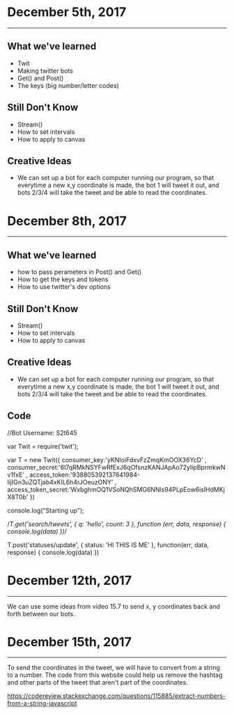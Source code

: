 # December 5th, 2017
---------------------------------------------------------------------------------------------------------------------------------------------
## What we've learned
- Twit
- Making twitter bots
- Get() and Post()
- The keys (big number/letter codes)

## Still Don't Know
- Stream()
- How to set intervals
- How to apply to canvas

## Creative Ideas
- We can set up a bot for each computer running our program, so that everytime a new x,y coordinate is made, the bot 1 will tweet it out, and bots 2/3/4 will take the tweet and be able to read the coordinates.

# December 8th, 2017
---------------------------------------------------------------------------------------------------------------------------------------------
## What we've learned
- how to pass perameters in Post() and Get() 
- How to get the keys and tokens
- How to use twitter's dev options

## Still Don't Know
- Stream()
- How to set intervals
- How to apply to canvas

## Creative Ideas
- We can set up a bot for each computer running our program, so that everytime a new x,y coordinate is made, the bot 1 will tweet it out, and bots 2/3/4 will take the tweet and be able to read the coordinates.

## Code
//Bot Username: S2t645

var Twit = require('twit');

var T = new Twit({
	consumer_key:'yKNIoiFdxvFzZmqKmOOX36YcD'
, consumer_secret:'6l7qRMkNSYFwRfExJ6qOfsnzKANJApAo72yIipBprmkwNv1fxE'
, access_token:'938805392137641984-lijIGn3uZQTjab4xKIL6h4rJOeuzONY'
, access_token_secret:'WxbghmOQ1VSoNQhSMG6NNls94PLpEow6islHdMKjX8T0b'
})

console.log("Starting up");

/*T.get('search/tweets', { q: 'hello', count: 3 },  function (err, data, response) {
  console.log(data)
})*/

T.post('statuses/update', { status: 'HI THIS IS ME' }, function(err, data, response) {
  console.log(data)
})


# December 12th, 2017
---------------------------------------------------------------------------------------------------------------------------------------------

We can use some ideas from video 15.7 to send x, y coordinates back and forth between our bots.


# December 15th, 2017
---------------------------------------------------------------------------------------------------------------------------------------------
To send the coordinates in the tweet, we will have to convert from a string to a number. The code from this website could help us remove the hashtag and other parts of the tweet that aren't part of the coordinates.


https://codereview.stackexchange.com/questions/115885/extract-numbers-from-a-string-javascript

